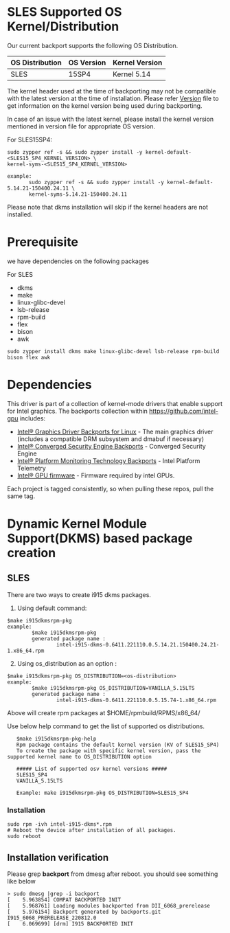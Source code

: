 
# SLES Supported OS Kernel/Distribution
  Our current backport supports the following OS Distribution.

| OS Distribution | OS Version | Kernel Version  |
|---  |---  |---  |
| SLES | 15SP4 | Kernel 5.14 |

  The kernel header used at the time of backporting may not be compatible with the latest version at the time of installation.
  Please refer [Version](https://github.com/intel-gpu/intel-gpu-i915-backports/blob/backport/main/versions) file to get information on the kernel version being used during backporting.

  In case of an issue with the latest kernel, please install the kernel version mentioned in version file for appropriate OS version.

For SLES15SP4:
```
sudo zypper ref -s && sudo zypper install -y kernel-default-<SLES15_SP4_KERNEL_VERSION> \
kernel-syms-<SLES15_SP4_KERNEL_VERSION>

example:
       sudo zypper ref -s && sudo zypper install -y kernel-default-5.14.21-150400.24.11 \
       kernel-syms-5.14.21-150400.24.11
```

Please note that dkms installation will skip if the kernel headers are not installed.

# Prerequisite
we have dependencies on the following packages

For SLES
  - dkms
  - make
  - linux-glibc-devel
  - lsb-release
  - rpm-build
  - flex
  - bison
  - awk
```
sudo zypper install dkms make linux-glibc-devel lsb-release rpm-build bison flex awk
```

# Dependencies

This driver is part of a collection of kernel-mode drivers that enable support for Intel graphics. The backports collection within https://github.com/intel-gpu includes:

- [Intel® Graphics Driver Backports for Linux](https://github.com/intel-gpu/intel-gpu-i915-backports) - The main graphics driver (includes a compatible DRM subsystem and dmabuf if necessary)
- [Intel® Converged Security Engine Backports](https://github.com/intel-gpu/intel-gpu-cse-backports) - Converged Security Engine
- [Intel® Platform Monitoring Technology Backports](https://github.com/intel-gpu/intel-gpu-pmt-backports/) - Intel Platform Telemetry
- [Intel® GPU firmware](https://github.com/intel-gpu/intel-gpu-firmware) - Firmware required by intel GPUs.

Each project is tagged consistently, so when pulling these repos, pull the same tag.


# Dynamic Kernel Module Support(DKMS) based package creation

## SLES
There are two ways to create i915 dkms packages.
1. Using default command:
```
$make i915dkmsrpm-pkg
example:
        $make i915dkmsrpm-pkg
        generated package name :
                intel-i915-dkms-0.6411.221110.0.5.14.21.150400.24.21-1.x86_64.rpm
```

2. Using os_distribution as an option :
```
$make i915dkmsrpm-pkg OS_DISTRIBUTION=<os-distribution>
example:
        $make i915dkmsrpm-pkg OS_DISTRIBUTION=VANILLA_5.15LTS
        generated package name :
                intel-i915-dkms-0.6411.221110.0.5.15.74-1.x86_64.rpm
```
  Above  will create rpm packages at $HOME/rpmbuild/RPMS/x86_64/

 Use below help command to get the list of supported os distributions.

       $make i915dkmsrpm-pkg-help
       Rpm package contains the default kernel version (KV of SLES15_SP4)
       To create the package with specific kernel version, pass the supported kernel name to OS_DISTRIBUTION option

       ##### List of supported osv kernel versions #####
       SLES15_SP4
       VANILLA_5.15LTS

       Example: make i915dkmsrpm-pkg OS_DISTRIBUTION=SLES15_SP4

### Installation
 ```
sudo rpm -ivh intel-i915-dkms*.rpm
# Reboot the device after installation of all packages.
sudo reboot
```

## Installation verification

Please grep **backport**  from dmesg after reboot. you should see something like below
```
> sudo dmesg |grep -i backport
[    5.963854] COMPAT BACKPORTED INIT
[    5.968761] Loading modules backported from DII_6068_prerelease
[    5.976154] Backport generated by backports.git I915_6068_PRERELEASE_220812.0
[    6.069699] [drm] I915 BACKPORTED INIT
```


